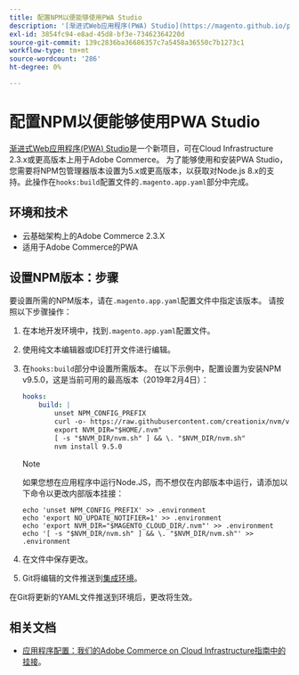 ```yaml
---
title: 配置NPM以便能够使用PWA Studio
description: '[渐进式Web应用程序(PWA) Studio](https://magento.github.io/pwa-studio/)是一个新项目，可用于Adobe Commerce on cloud infrastructure 2.3.x或更高版本上的cloud。 为了能够使用和安装PWA Studio，您需要将NPM包管理器版本设置为5.x或更高版本，以获取对Node.js 8.x的支持。此操作在“.magento.app.yaml”配置文件的“hooks：build”部分中完成。'
exl-id: 3854fc94-e8ad-45d8-bf3e-73462364220d
source-git-commit: 139c2836ba36686357c7a5458a36550c7b1273c1
workflow-type: tm+mt
source-wordcount: '286'
ht-degree: 0%

---
```


# 配置NPM以便能够使用PWA Studio

[渐进式Web应用程序(PWA) Studio](https://magento.github.io/pwa-studio/)是一个新项目，可在Cloud Infrastructure 2.3.x或更高版本上用于Adobe Commerce。 为了能够使用和安装PWA Studio，您需要将NPM包管理器版本设置为5.x或更高版本，以获取对Node.js 8.x的支持。此操作在`hooks:build`配置文件的`.magento.app.yaml`部分中完成。

## 环境和技术

* 云基础架构上的Adobe Commerce 2.3.X
* 适用于Adobe Commerce的PWA

## 设置NPM版本：步骤

要设置所需的NPM版本，请在`.magento.app.yaml`配置文件中指定该版本。 请按照以下步骤操作：

1. 在本地开发环境中，找到`.magento.app.yaml`配置文件。
1. 使用纯文本编辑器或IDE打开文件进行编辑。
1. 在`hooks:build`部分中设置所需版本。 在以下示例中，配置设置为安装NPM v9.5.0，这是当前可用的最高版本（2019年2月4日）：

   ```yaml
   hooks:
       build: |
           unset NPM_CONFIG_PREFIX
           curl -o- https://raw.githubusercontent.com/creationix/nvm/v0.33.8/install.sh | bash
           export NVM_DIR="$HOME/.nvm"
           [ -s "$NVM_DIR/nvm.sh" ] && \. "$NVM_DIR/nvm.sh"
           nvm install 9.5.0
   ```

   >[!NOTE]
   >
   >如果您想在应用程序中运行Node.JS，而不想仅在内部版本中运行，请添加以下命令以更改内部版本挂接：
   > 
   > ```
   > echo 'unset NPM_CONFIG_PREFIX' >> .environment
   > echo 'export NO_UPDATE_NOTIFIER=1' >> .environment
   > echo 'export NVM_DIR="$MAGENTO_CLOUD_DIR/.nvm"' >> .environment
   > echo '[ -s "$NVM_DIR/nvm.sh" ] && \. "$NVM_DIR/nvm.sh"' >> .environment
   > ```

1. 在文件中保存更改。
1. Git将编辑的文件推送到[集成环境](https://experienceleague.adobe.com/en/docs/experience-cloud-kcs/kbarticles/ka-27242)。

在Git将更新的YAML文件推送到环境后，更改将生效。

## 相关文档

* [应用程序配置：我们的Adobe Commerce on Cloud Infrastructure指南中的挂接](https://experienceleague.adobe.com/docs/commerce-cloud-service/user-guide/configure/app/properties/hooks-property.html)。
